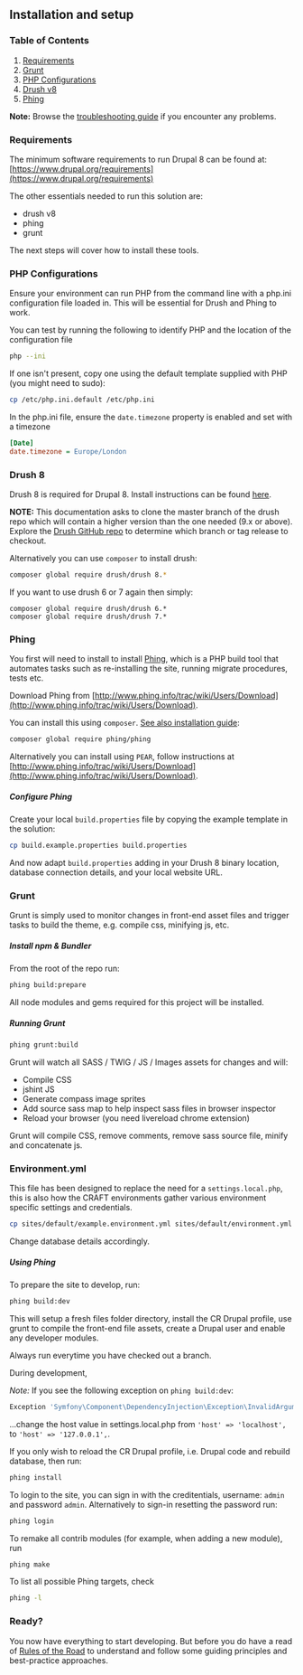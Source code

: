## Installation and setup

### Table of Contents

1. [Requirements](install.md#requirements)
2. [Grunt](install.md#grunt)
3. [PHP Configurations](install.md#php-configurations)
4. [Drush v8](install.md#drush-v8)
5. [Phing](install.md#phing)

**Note:** Browse the [troubleshooting guide](troubleshooting.md) if you encounter any problems.

### Requirements

The minimum software requirements to run Drupal 8 can be found at: [https://www.drupal.org/requirements](https://www.drupal.org/requirements)


The other essentials needed to run this solution are:
- drush v8
- phing
- grunt

The next steps will cover how to install these tools.

### PHP Configurations

Ensure your environment can run PHP from the command line with a php.ini configuration file loaded in. This will be essential for Drush and Phing to work.

You can test by running the following to identify PHP and the location of the configuration file

```bash
php --ini
```

If one isn't present, copy one using the default template supplied with PHP (you might need to sudo):

```bash
cp /etc/php.ini.default /etc/php.ini
```

In the php.ini file, ensure the `date.timezone` property is enabled and set with a timezone

```ini
[Date]
date.timezone = Europe/London
```

### Drush 8

Drush 8 is required for Drupal 8. Install instructions can be found [here](http://x-team.com/2015/02/install-drush-8-drupal-8-without-throwing-away-drush-6-7/).

**NOTE:** This documentation asks to clone the master branch of the drush repo which will contain a higher version than the one needed (9.x or above). Explore the [Drush GitHub repo](https://github.com/drush-ops/drush) to determine which branch or tag release to checkout.

Alternatively you can use `composer` to install drush:

```bash
composer global require drush/drush 8.*
```

If you want to use drush 6 or 7 again then simply:

```  
composer global require drush/drush 6.*
composer global require drush/drush 7.*
```

### Phing

You first will need to install to install [Phing](www.phing.info), which is a PHP build tool that automates tasks such as re-installing the site, running migrate procedures, tests etc.

Download Phing from [http://www.phing.info/trac/wiki/Users/Download](http://www.phing.info/trac/wiki/Users/Download). 

You can install this using `composer`. [See also installation guide](https://coderwall.com/p/ma_cuq/using-composer-to-manage-global-packages):

```bash
composer global require phing/phing
```

Alternatively you can install using `PEAR`, follow instructions at [http://www.phing.info/trac/wiki/Users/Download](http://www.phing.info/trac/wiki/Users/Download).

##### Configure Phing

Create your local `build.properties` file by copying the example template in the solution:

```bash
cp build.example.properties build.properties
```

And now adapt `build.properties` adding in your Drush 8 binary location, database connection details, and your local website URL.

### Grunt

Grunt is simply used to monitor changes in front-end asset files and trigger tasks to build the theme, e.g. compile css, minifying js, etc.

##### Install npm & Bundler

From the root of the repo run:

```bash
phing build:prepare
```

All node modules and gems required for this project will be installed.


##### Running Grunt

```bash
phing grunt:build
```

Grunt will watch all SASS / TWIG / JS / Images assets for changes and will:
- Compile CSS
- jshint JS
- Generate compass image sprites
- Add source sass map to help inspect sass files in browser inspector
- Reload your browser (you need livereload chrome extension)


Grunt will compile CSS, remove comments, remove sass source file, minify and concatenate js.

### Environment.yml
This file has been designed to replace the need for a ```settings.local.php```, this is also how the CRAFT environments gather various environment specific settings and credentials. 

```bash
cp sites/default/example.environment.yml sites/default/environment.yml
```

Change database details accordingly.

##### Using Phing

To prepare the site to develop, run:

```bash
phing build:dev
```

This will setup a fresh files folder directory, install the CR Drupal profile, use grunt to compile the front-end file assets, create a Drupal user and enable any developer modules.

Always run everytime you have checked out a branch.

During development, 

*Note:* If you see the following exception on `phing build:dev`:

```bash
Exception 'Symfony\Component\DependencyInjection\Exception\InvalidArgumentException' with message 'The service definition "renderer" does not exist.`
```

...change the host value in settings.local.php from `'host' => 'localhost',` to `'host' => '127.0.0.1',`.

If you only wish to reload the CR Drupal profile, i.e. Drupal code and rebuild database, then run:

```bash
phing install
```

To login to the site, you can sign in with the creditentials, username: `admin` and password `admin`. Alternatively to sign-in resetting the password run:

```bash
phing login
```

To remake all contrib modules (for example, when adding a new module), run

```bash
phing make
```

To list all possible Phing targets, check

```bash
phing -l
```

### Ready?

You now have everything to start developing. But before you do have a read of [Rules of the Road](rules_of_the_road.md) to understand and follow some guiding principles and best-practice approaches.
